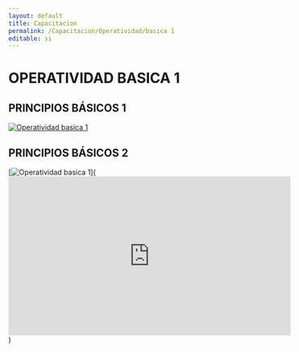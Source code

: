 ```yaml
---
layout: default
title: Capacitacion
permalink: /Capacitacion/Operatividad/basica 1
editable: si
---
```


# OPERATIVIDAD BASICA 1  

## PRINCIPIOS BÁSICOS 1  


[![Operatividad basica 1](https://oasiserp-my.sharepoint.com/personal/martha_velasquez_oasiscom_com/_layouts/15/guestaccess.aspx?docid=107e08b0c42d44340866dc18f82a0670f&authkey=Ae87TUB6ptoSM1zEewv0KMc)](https://www.youtube.com/watch?v=TFgIEBF_pqI) 


## PRINCIPIOS BÁSICOS 2


[![Operatividad basica 1](https://oasiserp-my.sharepoint.com/personal/martha_velasquez_oasiscom_com/_layouts/15/guestaccess.aspx?docid=12019f3c7e0e7496285d3de7a390dadee&authkey=AXjov3C1Qn1hrlDEV-Z8oPY)](<iframe width="560" height="315" src="https://www.youtube.com/embed/olTkOobSuQM" frameborder="0" allowfullscreen></iframe>)










